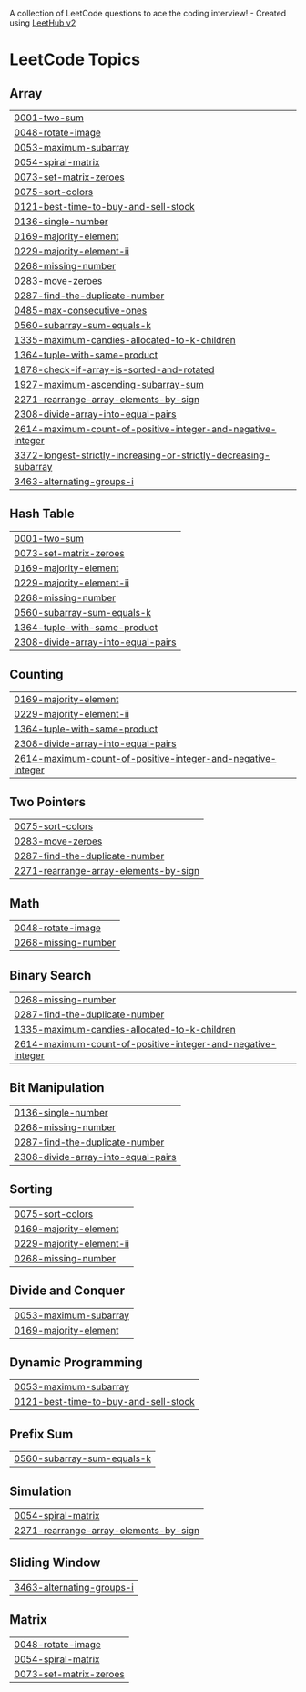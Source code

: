 A collection of LeetCode questions to ace the coding interview! - Created using [LeetHub v2](https://github.com/arunbhardwaj/LeetHub-2.0)
<!---LeetCode Topics Start-->
# LeetCode Topics
## Array
|  |
| ------- |
| [0001-two-sum](https://github.com/Khushikamra/Leetcode/tree/master/0001-two-sum) |
| [0048-rotate-image](https://github.com/Khushikamra/Leetcode/tree/master/0048-rotate-image) |
| [0053-maximum-subarray](https://github.com/Khushikamra/Leetcode/tree/master/0053-maximum-subarray) |
| [0054-spiral-matrix](https://github.com/Khushikamra/Leetcode/tree/master/0054-spiral-matrix) |
| [0073-set-matrix-zeroes](https://github.com/Khushikamra/Leetcode/tree/master/0073-set-matrix-zeroes) |
| [0075-sort-colors](https://github.com/Khushikamra/Leetcode/tree/master/0075-sort-colors) |
| [0121-best-time-to-buy-and-sell-stock](https://github.com/Khushikamra/Leetcode/tree/master/0121-best-time-to-buy-and-sell-stock) |
| [0136-single-number](https://github.com/Khushikamra/Leetcode/tree/master/0136-single-number) |
| [0169-majority-element](https://github.com/Khushikamra/Leetcode/tree/master/0169-majority-element) |
| [0229-majority-element-ii](https://github.com/Khushikamra/Leetcode/tree/master/0229-majority-element-ii) |
| [0268-missing-number](https://github.com/Khushikamra/Leetcode/tree/master/0268-missing-number) |
| [0283-move-zeroes](https://github.com/Khushikamra/Leetcode/tree/master/0283-move-zeroes) |
| [0287-find-the-duplicate-number](https://github.com/Khushikamra/Leetcode/tree/master/0287-find-the-duplicate-number) |
| [0485-max-consecutive-ones](https://github.com/Khushikamra/Leetcode/tree/master/0485-max-consecutive-ones) |
| [0560-subarray-sum-equals-k](https://github.com/Khushikamra/Leetcode/tree/master/0560-subarray-sum-equals-k) |
| [1335-maximum-candies-allocated-to-k-children](https://github.com/Khushikamra/Leetcode/tree/master/1335-maximum-candies-allocated-to-k-children) |
| [1364-tuple-with-same-product](https://github.com/Khushikamra/Leetcode/tree/master/1364-tuple-with-same-product) |
| [1878-check-if-array-is-sorted-and-rotated](https://github.com/Khushikamra/Leetcode/tree/master/1878-check-if-array-is-sorted-and-rotated) |
| [1927-maximum-ascending-subarray-sum](https://github.com/Khushikamra/Leetcode/tree/master/1927-maximum-ascending-subarray-sum) |
| [2271-rearrange-array-elements-by-sign](https://github.com/Khushikamra/Leetcode/tree/master/2271-rearrange-array-elements-by-sign) |
| [2308-divide-array-into-equal-pairs](https://github.com/Khushikamra/Leetcode/tree/master/2308-divide-array-into-equal-pairs) |
| [2614-maximum-count-of-positive-integer-and-negative-integer](https://github.com/Khushikamra/Leetcode/tree/master/2614-maximum-count-of-positive-integer-and-negative-integer) |
| [3372-longest-strictly-increasing-or-strictly-decreasing-subarray](https://github.com/Khushikamra/Leetcode/tree/master/3372-longest-strictly-increasing-or-strictly-decreasing-subarray) |
| [3463-alternating-groups-i](https://github.com/Khushikamra/Leetcode/tree/master/3463-alternating-groups-i) |
## Hash Table
|  |
| ------- |
| [0001-two-sum](https://github.com/Khushikamra/Leetcode/tree/master/0001-two-sum) |
| [0073-set-matrix-zeroes](https://github.com/Khushikamra/Leetcode/tree/master/0073-set-matrix-zeroes) |
| [0169-majority-element](https://github.com/Khushikamra/Leetcode/tree/master/0169-majority-element) |
| [0229-majority-element-ii](https://github.com/Khushikamra/Leetcode/tree/master/0229-majority-element-ii) |
| [0268-missing-number](https://github.com/Khushikamra/Leetcode/tree/master/0268-missing-number) |
| [0560-subarray-sum-equals-k](https://github.com/Khushikamra/Leetcode/tree/master/0560-subarray-sum-equals-k) |
| [1364-tuple-with-same-product](https://github.com/Khushikamra/Leetcode/tree/master/1364-tuple-with-same-product) |
| [2308-divide-array-into-equal-pairs](https://github.com/Khushikamra/Leetcode/tree/master/2308-divide-array-into-equal-pairs) |
## Counting
|  |
| ------- |
| [0169-majority-element](https://github.com/Khushikamra/Leetcode/tree/master/0169-majority-element) |
| [0229-majority-element-ii](https://github.com/Khushikamra/Leetcode/tree/master/0229-majority-element-ii) |
| [1364-tuple-with-same-product](https://github.com/Khushikamra/Leetcode/tree/master/1364-tuple-with-same-product) |
| [2308-divide-array-into-equal-pairs](https://github.com/Khushikamra/Leetcode/tree/master/2308-divide-array-into-equal-pairs) |
| [2614-maximum-count-of-positive-integer-and-negative-integer](https://github.com/Khushikamra/Leetcode/tree/master/2614-maximum-count-of-positive-integer-and-negative-integer) |
## Two Pointers
|  |
| ------- |
| [0075-sort-colors](https://github.com/Khushikamra/Leetcode/tree/master/0075-sort-colors) |
| [0283-move-zeroes](https://github.com/Khushikamra/Leetcode/tree/master/0283-move-zeroes) |
| [0287-find-the-duplicate-number](https://github.com/Khushikamra/Leetcode/tree/master/0287-find-the-duplicate-number) |
| [2271-rearrange-array-elements-by-sign](https://github.com/Khushikamra/Leetcode/tree/master/2271-rearrange-array-elements-by-sign) |
## Math
|  |
| ------- |
| [0048-rotate-image](https://github.com/Khushikamra/Leetcode/tree/master/0048-rotate-image) |
| [0268-missing-number](https://github.com/Khushikamra/Leetcode/tree/master/0268-missing-number) |
## Binary Search
|  |
| ------- |
| [0268-missing-number](https://github.com/Khushikamra/Leetcode/tree/master/0268-missing-number) |
| [0287-find-the-duplicate-number](https://github.com/Khushikamra/Leetcode/tree/master/0287-find-the-duplicate-number) |
| [1335-maximum-candies-allocated-to-k-children](https://github.com/Khushikamra/Leetcode/tree/master/1335-maximum-candies-allocated-to-k-children) |
| [2614-maximum-count-of-positive-integer-and-negative-integer](https://github.com/Khushikamra/Leetcode/tree/master/2614-maximum-count-of-positive-integer-and-negative-integer) |
## Bit Manipulation
|  |
| ------- |
| [0136-single-number](https://github.com/Khushikamra/Leetcode/tree/master/0136-single-number) |
| [0268-missing-number](https://github.com/Khushikamra/Leetcode/tree/master/0268-missing-number) |
| [0287-find-the-duplicate-number](https://github.com/Khushikamra/Leetcode/tree/master/0287-find-the-duplicate-number) |
| [2308-divide-array-into-equal-pairs](https://github.com/Khushikamra/Leetcode/tree/master/2308-divide-array-into-equal-pairs) |
## Sorting
|  |
| ------- |
| [0075-sort-colors](https://github.com/Khushikamra/Leetcode/tree/master/0075-sort-colors) |
| [0169-majority-element](https://github.com/Khushikamra/Leetcode/tree/master/0169-majority-element) |
| [0229-majority-element-ii](https://github.com/Khushikamra/Leetcode/tree/master/0229-majority-element-ii) |
| [0268-missing-number](https://github.com/Khushikamra/Leetcode/tree/master/0268-missing-number) |
## Divide and Conquer
|  |
| ------- |
| [0053-maximum-subarray](https://github.com/Khushikamra/Leetcode/tree/master/0053-maximum-subarray) |
| [0169-majority-element](https://github.com/Khushikamra/Leetcode/tree/master/0169-majority-element) |
## Dynamic Programming
|  |
| ------- |
| [0053-maximum-subarray](https://github.com/Khushikamra/Leetcode/tree/master/0053-maximum-subarray) |
| [0121-best-time-to-buy-and-sell-stock](https://github.com/Khushikamra/Leetcode/tree/master/0121-best-time-to-buy-and-sell-stock) |
## Prefix Sum
|  |
| ------- |
| [0560-subarray-sum-equals-k](https://github.com/Khushikamra/Leetcode/tree/master/0560-subarray-sum-equals-k) |
## Simulation
|  |
| ------- |
| [0054-spiral-matrix](https://github.com/Khushikamra/Leetcode/tree/master/0054-spiral-matrix) |
| [2271-rearrange-array-elements-by-sign](https://github.com/Khushikamra/Leetcode/tree/master/2271-rearrange-array-elements-by-sign) |
## Sliding Window
|  |
| ------- |
| [3463-alternating-groups-i](https://github.com/Khushikamra/Leetcode/tree/master/3463-alternating-groups-i) |
## Matrix
|  |
| ------- |
| [0048-rotate-image](https://github.com/Khushikamra/Leetcode/tree/master/0048-rotate-image) |
| [0054-spiral-matrix](https://github.com/Khushikamra/Leetcode/tree/master/0054-spiral-matrix) |
| [0073-set-matrix-zeroes](https://github.com/Khushikamra/Leetcode/tree/master/0073-set-matrix-zeroes) |
<!---LeetCode Topics End-->